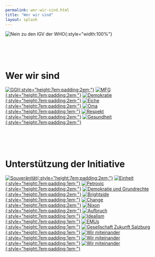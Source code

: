 ```yaml
---
permalink: wer-wir-sind.html
title: "Wer wir sind"
layout: splash
---
```


![Nein zu den IGV der WHO](/assets/images/neinzuigv-logo.png){:style="width:100%"}

<br>
<br>
<br>

# Wer wir sind

[![GGI](/assets/images/2025-10-05-GGI-Logo.svg){:style="height:7em;padding:2em;"}](https://ggi-initiative.at/)
[![MFG](/assets/images/2025-10-05-MFG-Logo.svg){:style="height:7em;padding:2em;"}](https://www.mfg-oe.at/)
[![Demokratie](/assets/images/2025-10-12-demokratie-logo.svg){:style="height:7em;padding:2em;"}](https://demokratie.at/)
[![Eiche](/assets/images/2025-10-13-Eiche.svg){:style="height:7em;padding:2em;"}](https://www.die-eiche.at/)
[![Oma](/assets/images/2025-10-14-Oma.svg){:style="height:7em;padding:1em;"}](https://www.albrecht-naturheilkunde.at/)
[![Respekt](/assets/images/2025-10-05-Respekt-Logo.svg){:style="height:7em;padding:2em;"}](https://respekt.plus/)
[![Gesundheit](/assets/images/2025-10-05-Gesundheit-Logo.svg){:style="height:7em;padding:2em;"}](https://www.gesundheit-oesterreich.at/)

<br>
<br>
<br>

# Unterstützung der Initiative

[![Souveränität](/assets/images/2025-10-05-Souveraenitaet-Logo.svg){:style="height:7em;padding:2em;"}](https://souveraenitaet.org/)
[![Einheit](/assets/images/2025-10-13-Einheit.svg){:style="height:7em;padding:1em;"}](https://einheit.at/)
[![Petrovic](/assets/images/2025-10-05-LMP-Logo.svg){:style="height:7em;padding:2em;"}](https://liste-petrovic.at/)
[![Demokratie und Grundrechte](/assets/images/2025-10-12-demokratie-grundrechte-logo.svg){:style="height:7em;padding:2em;"}](https://demokratieundgrundrechte.org/)
[![Brightside](/assets/images/2025-10-05-Brightside-Logo.svg){:style="height:7em;padding:1em;"}](https://www.brightside.at/)
[![Change](/assets/images/2025-10-05-Changemedia-Logo.svg){:style="height:7em;padding:2em;"}](https://changemedia.club/)
[![Nixon](/assets/images/2025-10-27-Nixon.svg){:style="height:7em;padding:2em;"}](https://www.nixonfollowsthemoney.com/)
[![Aufbruch](/assets/images/2025-10-12-Aufbruch.svg){:style="height:7em;padding:1em;"}](https://aufbruchoesterreich.at/)
[![Idealism](/assets/images/2025-10-15-Idealism.svg){:style="height:7em;padding:1em;"}](https://www.idealismprevails.at/)
[![EMUs](/assets/images/2025-10-15-EMUs.svg){:style="height:7em;padding:1em;"}](https://wir-emus.com/)
[![Gesellschaft Zukunft Salzburg](/assets/images/2025-10-25-G-Zukunft-Salzburg.svg){:style="height:7em;padding:1em;"}](https://www.facebook.com/gesellschaft.zukunft.salzburg/)
[![Wir miteinander](/assets/images/2025-10-25-Wir-miteinander.svg){:style="height:7em;padding:1em;"}](https://wirmiteinander.at/)
[![Wir miteinander](/assets/images/2025-10-29-GHR.svg){:style="height:7em;padding:1em;"}](https://www.ghr.agency/)
[![Wir miteinander](/assets/images/2025-10-29-Spaziergang.svg){:style="height:7em;padding:1em;"}](https://www.facebook.com/events/1800294857295835)
